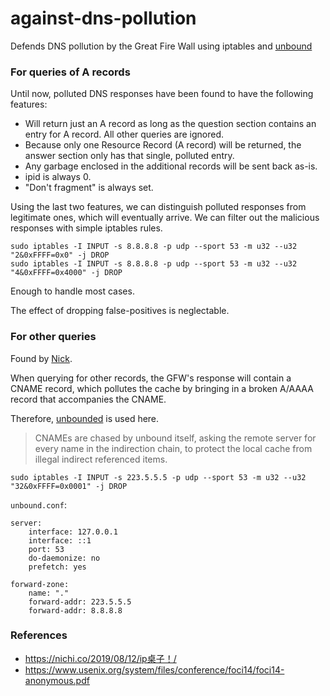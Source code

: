 # against-dns-pollution
Defends DNS pollution by the Great Fire Wall using iptables and [unbound](https://nlnetlabs.nl/projects/unbound/about/)

### For queries of A records
Until now, polluted DNS responses have been found to have the following features:
- Will return just an A record as long as the question section contains an entry for A record. All other queries are ignored.
- Because only one Resource Record (A record) will be returned, the answer section only has that single, polluted entry.
- Any garbage enclosed in the additional records will be sent back as-is.
- ipid is always 0.
- "Don't fragment" is always set.

Using the last two features, we can distinguish polluted responses from legitimate ones, which will eventually arrive. 
We can filter out the malicious responses with simple iptables rules.

```
sudo iptables -I INPUT -s 8.8.8.8 -p udp --sport 53 -m u32 --u32 "2&0xFFFF=0x0" -j DROP
sudo iptables -I INPUT -s 8.8.8.8 -p udp --sport 53 -m u32 --u32 "4&0xFFFF=0x4000" -j DROP
```

Enough to handle most cases.

The effect of dropping false-positives is neglectable.

### For other queries
Found by [Nick](https://gitlab.com/NickCao). 

When querying for other records, the GFW's response will contain a CNAME record, which pollutes the cache by bringing in a broken A/AAAA record that accompanies the CNAME.

Therefore, [unbounded](https://nlnetlabs.nl/projects/unbound/about/) is used here.

> CNAMEs are chased by unbound itself, asking the remote server for every name in the indirection chain, to protect the local cache from illegal indirect referenced items.

```
sudo iptables -I INPUT -s 223.5.5.5 -p udp --sport 53 -m u32 --u32 "32&0xFFFF=0x0001" -j DROP
```

`unbound.conf`:
```
server:
    interface: 127.0.0.1
    interface: ::1
    port: 53
    do-daemonize: no
    prefetch: yes

forward-zone:
    name: "."
    forward-addr: 223.5.5.5
    forward-addr: 8.8.8.8
```

### References
- https://nichi.co/2019/08/12/ip桌子！/
- https://www.usenix.org/system/files/conference/foci14/foci14-anonymous.pdf
